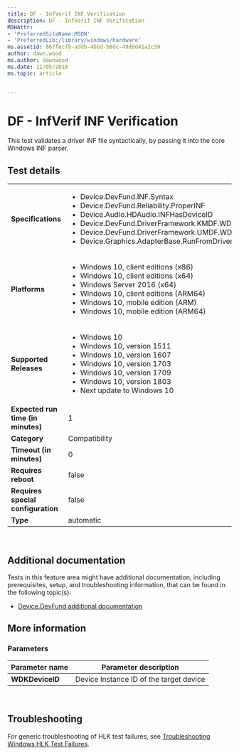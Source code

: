 ```yaml
---
title: DF - InfVerif INF Verification
description: DF - InfVerif INF Verification
MSHAttr:
- 'PreferredSiteName:MSDN'
- 'PreferredLib:/library/windows/hardware'
ms.assetid: 867fecf8-addb-4bbd-b8dc-49d8d41a2c59
author: dawn.wood
ms.author: dawnwood
ms.date: 11/05/2018
ms.topic: article


---
```


# <span id="p_hlk_test.bbcc1b46-d0bf-46c8-85b4-2cd62df34a20"></span>DF - InfVerif INF Verification


This test validates a driver INF file syntactically, by passing it into the core Windows INF parser.

## Test details
|||
|---|---|
| **Specifications**  | <ul><li>Device.DevFund.INF.Syntax</li><li>Device.DevFund.Reliability.ProperINF</li><li>Device.Audio.HDAudio.INFHasDeviceID</li><li>Device.DevFund.DriverFramework.KMDF.WDFProperINF</li><li>Device.DevFund.DriverFramework.UMDF.WDFProperINF</li><li>Device.Graphics.AdapterBase.RunFromDriverStore</li></ul> |  
| **Platforms**   | <ul><li>Windows 10, client editions (x86)</li><li>Windows 10, client editions (x64)</li><li>Windows Server 2016 (x64)</li><li>Windows 10, client editions (ARM64)</li><li>Windows 10, mobile edition (ARM)</li><li>Windows 10, mobile edition (ARM64)</li></ul> |
| **Supported Releases** | <ul><li>Windows 10</li><li>Windows 10, version 1511</li><li>Windows 10, version 1607</li><li>Windows 10, version 1703</li><li>Windows 10, version 1709</li><li>Windows 10, version 1803</li><li>Next update to Windows 10</li></ul> |
|**Expected run time (in minutes)**| 1 |
|**Category**| Compatibility |
|**Timeout (in minutes)**| 0 |
|**Requires reboot**| false |
|**Requires special configuration**| false |
|**Type**| automatic |

 

## <span id="Additional_documentation"></span><span id="additional_documentation"></span><span id="ADDITIONAL_DOCUMENTATION"></span>Additional documentation


Tests in this feature area might have additional documentation, including prerequisites, setup, and troubleshooting information, that can be found in the following topic(s):

-   [Device.DevFund additional documentation](device-devfund-additional-documentation.md)

## <span id="More_information"></span><span id="more_information"></span><span id="MORE_INFORMATION"></span>More information


### <span id="Parameters"></span><span id="parameters"></span><span id="PARAMETERS"></span>Parameters

| Parameter name  | Parameter description                   |
|-----------------|-----------------------------------------|
| **WDKDeviceID** | Device Instance ID of the target device |

 

## <span id="Troubleshooting"></span><span id="troubleshooting"></span><span id="TROUBLESHOOTING"></span>Troubleshooting


For generic troubleshooting of HLK test failures, see [Troubleshooting Windows HLK Test Failures](..\user\troubleshooting-windows-hlk-test-failures.md).

 

 






